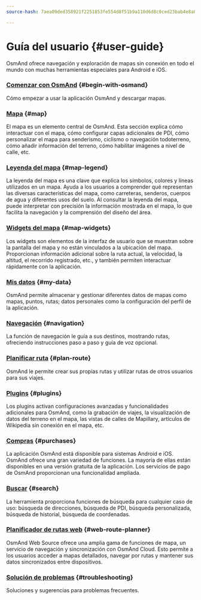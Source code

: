 ```yaml
---
source-hash: 7aea09ded358921f2251853fe554d8f51b9a110d6d8c0ced23bab4e8a044c7d3

---
```

# Guía del usuario {#user-guide}

OsmAnd ofrece navegación y exploración de mapas sin conexión en todo el mundo con muchas herramientas especiales para Android e iOS.

### [Comenzar con OsmAnd](./start-with/index.md) {#begin-with-osmand}

Cómo empezar a usar la aplicación OsmAnd y descargar mapas.

### [Mapa](./map/index.md) {#map}

El mapa es un elemento central de OsmAnd. Esta sección explica cómo interactuar con el mapa, cómo configurar capas adicionales de PDI, cómo personalizar el mapa para senderismo, ciclismo o navegación todoterreno, cómo añadir información del terreno, cómo habilitar imágenes a nivel de calle, etc.

### [Leyenda del mapa](./map-legend/index.md) {#map-legend}

La leyenda del mapa es una clave que explica los símbolos, colores y líneas utilizados en un mapa. Ayuda a los usuarios a comprender qué representan las diversas características del mapa, como carreteras, senderos, cuerpos de agua y diferentes usos del suelo. Al consultar la leyenda del mapa, puede interpretar con precisión la información mostrada en el mapa, lo que facilita la navegación y la comprensión del diseño del área.

### [Widgets del mapa](./widgets/index.md) {#map-widgets}

Los widgets son elementos de la interfaz de usuario que se muestran sobre la pantalla del mapa y no están vinculados a la ubicación del mapa. Proporcionan información adicional sobre la ruta actual, la velocidad, la altitud, el recorrido registrado, etc., y también permiten interactuar rápidamente con la aplicación.

### [Mis datos](./personal/index.md) {#my-data}

OsmAnd permite almacenar y gestionar diferentes datos de mapas como mapas, puntos, rutas; datos personales como la configuración del perfil de la aplicación.

### [Navegación](./navigation/index.md) {#navigation}

La función de navegación le guía a sus destinos, mostrando rutas, ofreciendo instrucciones paso a paso y guía de voz opcional.

### [Planificar ruta](./plan-route/index.md) {#plan-route}

OsmAnd le permite crear sus propias rutas y utilizar rutas de otros usuarios para sus viajes.

### [Plugins](./plugins/index.md) {#plugins}

Los plugins activan configuraciones avanzadas y funcionalidades adicionales para OsmAnd, como la grabación de viajes, la visualización de datos del terreno en el mapa, las vistas de calles de Mapillary, artículos de Wikipedia sin conexión en el mapa, etc.

### [Compras](./purchases/index.md) {#purchases}

La aplicación OsmAnd está disponible para sistemas Android e iOS. OsmAnd ofrece una gran variedad de funciones. La mayoría de ellas están disponibles en una versión gratuita de la aplicación. Los servicios de pago de OsmAnd proporcionan una funcionalidad ampliada.

### [Buscar](./search/index.md) {#search}

La herramienta proporciona funciones de búsqueda para cualquier caso de uso: búsqueda de direcciones, búsqueda de PDI, búsqueda personalizada, búsqueda de historial, búsqueda de coordenadas.

### [Planificador de rutas web](./web/index.md) {#web-route-planner}

OsmAnd Web Source ofrece una amplia gama de funciones de mapa, un servicio de navegación y sincronización con OsmAnd Cloud. Esto permite a los usuarios acceder a mapas detallados, navegar por rutas y mantener sus datos sincronizados entre dispositivos.

### [Solución de problemas](./troubleshooting/index.md) {#troubleshooting}

Soluciones y sugerencias para problemas frecuentes.